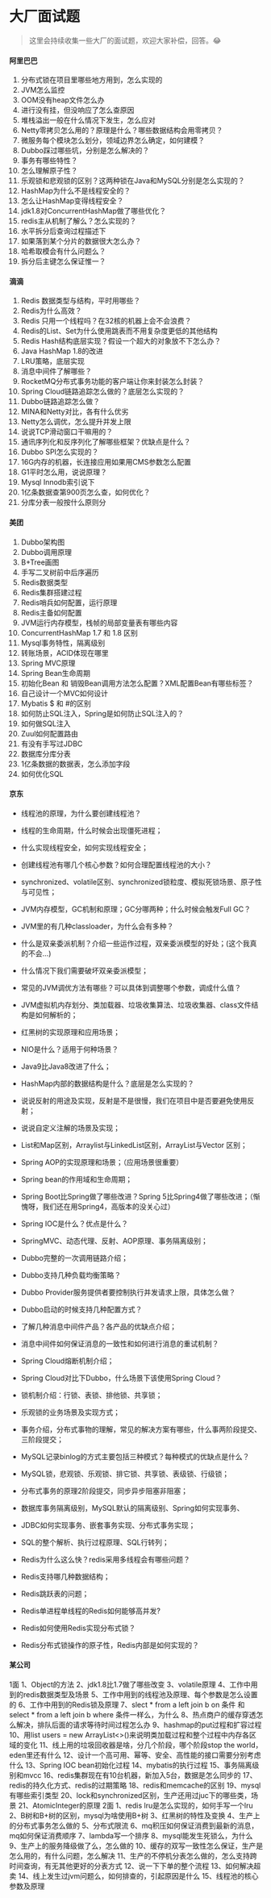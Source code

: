 # 大厂面试题

> 这里会持续收集一些大厂的面试题，欢迎大家补偿，回答。😂

#### 阿里巴巴

1. 分布式锁在项目里哪些地方用到，怎么实现的
2. JVM怎么监控
3. OOM没有heap文件怎么办
4. 进行没有挂，但没响应了怎么查原因
5. 堆栈溢出一般在什么情况下发生，怎么应对
6. Netty零拷贝怎么用的？原理是什么？哪些数据结构会用零拷贝？
7. 微服务每个模块怎么划分，领域边界怎么确定，如何建模？
8. Dubbo踩过哪些坑，分别是怎么解决的？
9. 事务有哪些特性？
10. 怎么理解原子性？
11. 乐观锁和悲观锁的区别？这两种锁在Java和MySQL分别是怎么实现的？
12. HashMap为什么不是线程安全的？
13. 怎么让HashMap变得线程安全？
14. jdk1.8对ConcurrentHashMap做了哪些优化？
15. redis主从机制了解么？怎么实现的？
16. 水平拆分后查询过程描述下
17. 如果落到某个分片的数据很大怎么办？
18. 哈希取模会有什么问题么？
19. 拆分后主键怎么保证惟一？



#### 滴滴

1. Redis 数据类型与结构，平时用哪些？
2. Redis为什么高效？
3. Redis 只用一个线程吗？在32核的机器上会不会浪费？
4. Redis的List、Set为什么使用跳表而不用复杂度更低的其他结构
5. Redis Hash结构底层实现？假设一个超大的对象放不下怎么办？
6. Java HashMap 1.8的改进
7. LRU策略，底层实现
8. 消息中间件了解哪些？
9. RocketMQ分布式事务功能的客户端让你来封装怎么封装？
10. Spring Cloud链路追踪怎么做的？底层怎么实现的？
11. Dubbo链路追踪怎么做？
12. MINA和Netty对比，各有什么优劣
13. Netty怎么调优，怎么提升并发上限
14. 说说TCP滑动窗口干嘛用的？
15. 通讯序列化和反序列化了解哪些框架？优缺点是什么？
16. Dubbo SPI怎么实现的？
17. 16G内存的机器，长连接应用如果用CMS参数怎么配置
18. G1平时怎么用，说说原理？
19. Mysql Innodb索引说下
20. 1亿条数据查第900页怎么查，如何优化？
21. 分库分表一般按什么原则分



#### 美团

1. Dubbo架构图
2. Dubbo调用原理
3. B+Tree画图
4. 手写二叉树前中后序遍历
5. Redis数据类型
6. Redis集群搭建过程
7. Redis哨兵如何配置，运行原理
8. Redis主备如何配置
9. JVM运行内存模型，栈帧的局部变量表有哪些内容
10. ConcurrentHashMap 1.7 和 1.8 区别
11. Mysql事务特性，隔离级别
12. 转账场景，ACID体现在哪里
13. Spring MVC原理
14. Spring Bean生命周期
15. 初始化Bean 和 销毁Bean调用方法怎么配置？XML配置Bean有哪些标签？
16. 自己设计一个MVC如何设计
17. Mybatis \$ 和 \#的区别
18. 如何防止SQL注入，Spring是如何防止SQL注入的？
19. 如何做SQL注入
20. Zuul如何配置路由
21. 有没有手写过JDBC
22. 数据库分库分表
23. 1亿条数据的数据表，怎么添加字段
24. 如何优化SQL



#### 京东

- 线程池的原理，为什么要创建线程池？
- 线程的生命周期，什么时候会出现僵死进程；
- 什么实现线程安全，如何实现线程安全；
- 创建线程池有哪几个核心参数？如何合理配置线程池的大小？
- synchronized、volatile区别、synchronized锁粒度、模拟死锁场景、原子性与可见性；
- JVM内存模型，GC机制和原理；GC分哪两种；什么时候会触发Full GC？
- JVM里的有几种classloader，为什么会有多种？
- 什么是双亲委派机制？介绍一些运作过程，双亲委派模型的好处；(这个我真的不会...)
- 什么情况下我们需要破坏双亲委派模型；
- 常见的JVM调优方法有哪些？可以具体到调整哪个参数，调成什么值？
- JVM虚拟机内存划分、类加载器、垃圾收集算法、垃圾收集器、class文件结构是如何解析的；

- 红黑树的实现原理和应用场景；
- NIO是什么？适用于何种场景？
- Java9比Java8改进了什么；
- HashMap内部的数据结构是什么？底层是怎么实现的？
- 说说反射的用途及实现，反射是不是很慢，我们在项目中是否要避免使用反射；
- 说说自定义注解的场景及实现；
- List和Map区别，Arraylist与LinkedList区别，ArrayList与Vector 区别；

- Spring AOP的实现原理和场景；（应用场景很重要）
- Spring bean的作用域和生命周期；
- Spring Boot比Spring做了哪些改进？Spring 5比Spring4做了哪些改进；（惭愧呀，我们还在用Spring4，高版本的没关心过）
- Spring IOC是什么？优点是什么？
- SpringMVC、动态代理、反射、AOP原理、事务隔离级别；

- Dubbo完整的一次调用链路介绍；
- Dubbo支持几种负载均衡策略？
- Dubbo Provider服务提供者要控制执行并发请求上限，具体怎么做？
- Dubbo启动的时候支持几种配置方式？
- 了解几种消息中间件产品？各产品的优缺点介绍；
- 消息中间件如何保证消息的一致性和如何进行消息的重试机制？
- Spring Cloud熔断机制介绍；
- Spring Cloud对比下Dubbo，什么场景下该使用Spring Cloud？

- 锁机制介绍：行锁、表锁、排他锁、共享锁；
- 乐观锁的业务场景及实现方式；
- 事务介绍，分布式事物的理解，常见的解决方案有哪些，什么事两阶段提交、三阶段提交；
- MySQL记录binlog的方式主要包括三种模式？每种模式的优缺点是什么？
- MySQL锁，悲观锁、乐观锁、排它锁、共享锁、表级锁、行级锁；
- 分布式事务的原理2阶段提交，同步异步阻塞非阻塞；
- 数据库事务隔离级别，MySQL默认的隔离级别、Spring如何实现事务、
- JDBC如何实现事务、嵌套事务实现、分布式事务实现；
- SQL的整个解析、执行过程原理、SQL行转列；

- Redis为什么这么快？redis采用多线程会有哪些问题？
- Redis支持哪几种数据结构；
- Redis跳跃表的问题；
- Redis单进程单线程的Redis如何能够高并发?
- Redis如何使用Redis实现分布式锁？
- Redis分布式锁操作的原子性，Redis内部是如何实现的？



#### 某公司

1面
	1、Object的方法
	2、jdk1.8比1.7做了哪些改变
	3、volatile原理
	4、工作中用到的redis数据类型及场景
	5、工作中用到的线程池及原理、每个参数是怎么设置的
	6、工作中用到的Redis锁及原理
	7、slect * from a left join b on 条件 和 select * from a left join b where 条件一样么，为什么
	8、热点商户的缓存穿透怎么解决，排队后面的请求等待时间过程怎么办
	9、hashmap的put过程和扩容过程
	10、用list<User> users = new ArrayList<>()来说明类加载过程和整个过程中内存各区域的变化
	11、线上用的垃圾回收器是啥，分几个阶段，哪个阶段stop the world，eden里还有什么
	12、设计一个高可用、幂等、安全、高性能的接口需要分别考虑什么
	13、Spring IOC bean初始化过程
	14、mybatis的执行过程
	15、事务隔离级别和mvcc
	16、redis集群现在有10台机器，新加入5台，数据是怎么同步的
	17、redis的持久化方式、redis的过期策略
	18、redis和memcache的区别
	19、mysql有哪些索引类型
	20、lock和synchronized区别，生产还用过juc下的哪些类，场景
	21、AtomicInteger的原理
2面
	1、redis lru是怎么实现的，如何手写一个lru
	2、B树和B+树的区别，mysql为啥使用B+树
	3、红黑树的特性及变换
	4、生产上的分布式事务怎么做的
	5、分布式限流
	6、mq积压如何保证消费到最新的消息，mq如何保证消费顺序
	7、lambda写一个排序
	8、mysql能发生死锁么，为什么
	9、生产上的服务降级做了么，怎么做的
	10、缓存的双写一致性怎么保证，生产是怎么用的，有什么问题，怎么解决
	11、生产的不停机分表怎么做的，怎么支持跨时间查询，有无其他更好的分表方式
	12、说一下下单的整个流程
	13、如何解决超卖
	14、线上发生过jvm问题么，如何排查的，引起原因是什么
	15、线程池的核心参数及原理